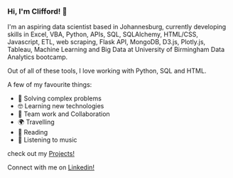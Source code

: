 ### Hi, I'm Clifford! 👋

I'm an aspiring data scientist based in Johannesburg, currently developing skills in Excel, VBA, Python, APIs, SQL, SQLAlchemy, HTML/CSS, Javascript, ETL, web scraping, Flask API, MongoDB, D3.js, Plotly.js, Tableau, Machine Learning and Big Data at University of Birmingham Data Analytics bootcamp.

Out of all of these tools, I love working with Python, SQL and HTML.

A few of my favourite things:

- 🤔 Solving complex problems
- 🤓 Learning new technologies
- 👯 Team work and Collaboration
- 🌍 Travelling
- 📖 Reading
- 🎵 Listening to music

check out my [Projects!](https://github.com/Csepato?tab=repositories)

Connect with me on [Linkedin!](https://linkedin.com/in/clifford-sepato-2560b660)
